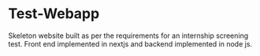 # Test-Webapp
Skeleton website built as per the requirements for an internship screening test. Front end implemented in nextjs and backend implemented in node js.
